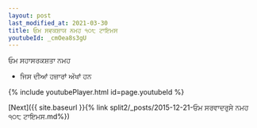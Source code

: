 ```yaml
---
layout: post
last_modified_at: 2021-03-30
title: ਓਮ ਸਵਕਸ਼ਾਯ ਨਮਹ ੧੦੮ ਟਾਇਮਸ
youtubeId: _cmOea8s3gU
---
```

 
 
 ਓਮ ਸਹਾਸਰਕਸ਼ਤਾ ਨਮਹ  
 
 -  ਜਿਸ ਦੀਆਂ ਹਜ਼ਾਰਾਂ ਅੱਖਾਂ ਹਨ 
 
  
 
  
 
 
 
 
 
 


{% include youtubePlayer.html id=page.youtubeId %}
 
[Next]({{ site.baseurl }}{% link  split2/_posts/2015-12-21-ਓਮ ਸਰਵਾਦਰੁਸੇ ਨਮਹ ੧੦੮ ਟਾਇਮਸ.md%})
 
